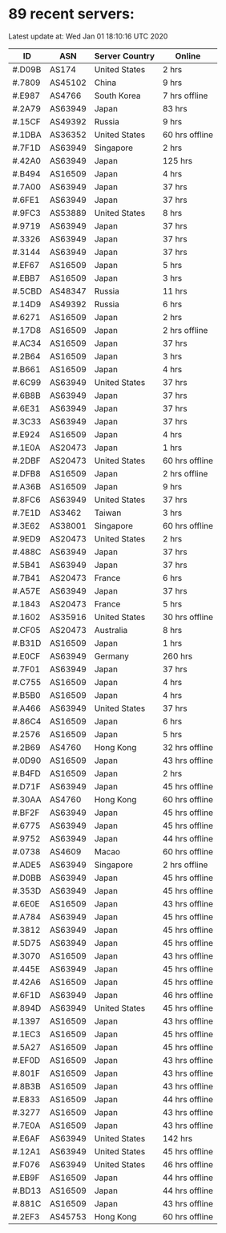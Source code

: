 # 89 recent servers:

Latest update at: Wed Jan 01 18:10:16 UTC 2020

| ID | ASN | Server Country | Online |
| -- | --- | -------------- | ------ |
| #.D09B | AS174 | United States | 2 hrs |
| #.7809 | AS45102 | China | 9 hrs |
| #.E987 | AS4766 | South Korea | 7 hrs offline |
| #.2A79 | AS63949 | Japan | 83 hrs |
| #.15CF | AS49392 | Russia | 9 hrs |
| #.1DBA | AS36352 | United States | 60 hrs offline |
| #.7F1D | AS63949 | Singapore | 2 hrs |
| #.42A0 | AS63949 | Japan | 125 hrs |
| #.B494 | AS16509 | Japan | 4 hrs |
| #.7A00 | AS63949 | Japan | 37 hrs |
| #.6FE1 | AS63949 | Japan | 37 hrs |
| #.9FC3 | AS53889 | United States | 8 hrs |
| #.9719 | AS63949 | Japan | 37 hrs |
| #.3326 | AS63949 | Japan | 37 hrs |
| #.3144 | AS63949 | Japan | 37 hrs |
| #.EF67 | AS16509 | Japan | 5 hrs |
| #.EBB7 | AS16509 | Japan | 3 hrs |
| #.5CBD | AS48347 | Russia | 11 hrs |
| #.14D9 | AS49392 | Russia | 6 hrs |
| #.6271 | AS16509 | Japan | 2 hrs |
| #.17D8 | AS16509 | Japan | 2 hrs offline |
| #.AC34 | AS16509 | Japan | 37 hrs |
| #.2B64 | AS16509 | Japan | 3 hrs |
| #.B661 | AS16509 | Japan | 4 hrs |
| #.6C99 | AS63949 | United States | 37 hrs |
| #.6B8B | AS63949 | Japan | 37 hrs |
| #.6E31 | AS63949 | Japan | 37 hrs |
| #.3C33 | AS63949 | Japan | 37 hrs |
| #.E924 | AS16509 | Japan | 4 hrs |
| #.1E0A | AS20473 | Japan | 1 hrs |
| #.2DBF | AS20473 | United States | 60 hrs offline |
| #.DFB8 | AS16509 | Japan | 2 hrs offline |
| #.A36B | AS16509 | Japan | 9 hrs |
| #.8FC6 | AS63949 | United States | 37 hrs |
| #.7E1D | AS3462 | Taiwan | 3 hrs |
| #.3E62 | AS38001 | Singapore | 60 hrs offline |
| #.9ED9 | AS20473 | United States | 2 hrs |
| #.488C | AS63949 | Japan | 37 hrs |
| #.5B41 | AS63949 | Japan | 37 hrs |
| #.7B41 | AS20473 | France | 6 hrs |
| #.A57E | AS63949 | Japan | 37 hrs |
| #.1843 | AS20473 | France | 5 hrs |
| #.1602 | AS35916 | United States | 30 hrs offline |
| #.CF05 | AS20473 | Australia | 8 hrs |
| #.B31D | AS16509 | Japan | 1 hrs |
| #.E0CF | AS63949 | Germany | 260 hrs |
| #.7F01 | AS63949 | Japan | 37 hrs |
| #.C755 | AS16509 | Japan | 4 hrs |
| #.B5B0 | AS16509 | Japan | 4 hrs |
| #.A466 | AS63949 | United States | 37 hrs |
| #.86C4 | AS16509 | Japan | 6 hrs |
| #.2576 | AS16509 | Japan | 5 hrs |
| #.2B69 | AS4760 | Hong Kong | 32 hrs offline |
| #.0D90 | AS16509 | Japan | 43 hrs offline |
| #.B4FD | AS16509 | Japan | 2 hrs |
| #.D71F | AS63949 | Japan | 45 hrs offline |
| #.30AA | AS4760 | Hong Kong | 60 hrs offline |
| #.BF2F | AS63949 | Japan | 45 hrs offline |
| #.6775 | AS63949 | Japan | 45 hrs offline |
| #.9752 | AS63949 | Japan | 44 hrs offline |
| #.0738 | AS4609 | Macao | 60 hrs offline |
| #.ADE5 | AS63949 | Singapore | 2 hrs offline |
| #.D0BB | AS63949 | Japan | 45 hrs offline |
| #.353D | AS63949 | Japan | 45 hrs offline |
| #.6E0E | AS16509 | Japan | 43 hrs offline |
| #.A784 | AS63949 | Japan | 45 hrs offline |
| #.3812 | AS63949 | Japan | 45 hrs offline |
| #.5D75 | AS63949 | Japan | 45 hrs offline |
| #.3070 | AS16509 | Japan | 43 hrs offline |
| #.445E | AS63949 | Japan | 45 hrs offline |
| #.42A6 | AS16509 | Japan | 45 hrs offline |
| #.6F1D | AS63949 | Japan | 46 hrs offline |
| #.894D | AS63949 | United States | 45 hrs offline |
| #.1397 | AS16509 | Japan | 43 hrs offline |
| #.1EC3 | AS16509 | Japan | 45 hrs offline |
| #.5A27 | AS16509 | Japan | 45 hrs offline |
| #.EF0D | AS16509 | Japan | 43 hrs offline |
| #.801F | AS16509 | Japan | 43 hrs offline |
| #.8B3B | AS16509 | Japan | 43 hrs offline |
| #.E833 | AS16509 | Japan | 44 hrs offline |
| #.3277 | AS16509 | Japan | 43 hrs offline |
| #.7E0A | AS16509 | Japan | 43 hrs offline |
| #.E6AF | AS63949 | United States | 142 hrs |
| #.12A1 | AS63949 | United States | 45 hrs offline |
| #.F076 | AS63949 | United States | 46 hrs offline |
| #.EB9F | AS16509 | Japan | 44 hrs offline |
| #.BD13 | AS16509 | Japan | 44 hrs offline |
| #.881C | AS16509 | Japan | 43 hrs offline |
| #.2EF3 | AS45753 | Hong Kong | 60 hrs offline |

